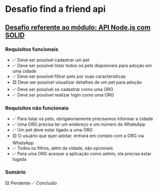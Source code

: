 # Desafio find a friend api

## [Desafio referente ao módulo: API Node.js com SOLID](https://efficient-sloth-d85.notion.site/Desafio-03-0b927eb32dbd4f21ab40224ffdf6cf19#b932fdc8ace240568a620ac4dc4c82e5)

### Requisitos funcionais

- ✅ Deve ser possível cadastrar um pet
- ✅ Deve ser possível listar todos os pets disponíveis para adoção em uma cidade
- ✅ Deve ser possível filtrar pets por suas características
- 🟨 Deve ser possível visualizar detalhes de um pet para adoção
- ✅ Deve ser possível se cadastrar como uma ORG
- ✅ Deve ser possível realizar login como uma ORG


### Requisitos não funcionais

- ✅ Para listar os pets, obrigatoriamente precisamos informar a cidade
- ✅ Uma ORG precisa ter um endereço e um número de WhatsApp
- ✅ Um pet deve estar ligado a uma ORG
- 🟨 O usuário que quer adotar, entrará em contato com a ORG via WhatsApp
- ✅ Todos os filtros, além da cidade, são opcionais
- ✅ Para uma ORG acessar a aplicação como admin, ela precisa estar logada

### Sumário
🟨 Pendente
✅ Concluído